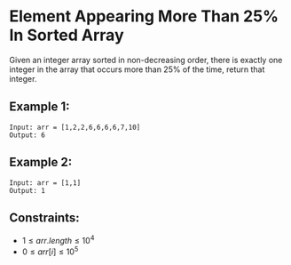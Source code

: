 # Element Appearing More Than 25% In Sorted Array

Given an integer array sorted in non-decreasing order, there is exactly one  
integer in the array that occurs more than 25% of the time, return that  
integer.

 

## Example 1:

    Input: arr = [1,2,2,6,6,6,6,7,10]
    Output: 6

## Example 2:

    Input: arr = [1,1]
    Output: 1

 

## Constraints:

* $1 \le arr.length \le 10^4$
* $0 \le arr[i] \le 10^5$

